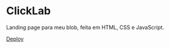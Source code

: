 # ClickLab
Landing page para meu blob, feita em HTML, CSS e JavaScript.

[Deploy](https://neojhonn.github.io/ClickLab)

